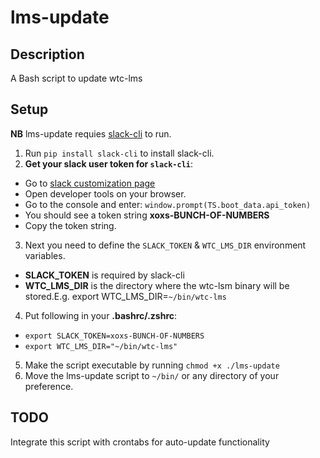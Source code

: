 # lms-update

## Description
A Bash script to update wtc-lms

## Setup
**NB** lms-update requies [slack-cli](https://github.com/regisb/slack-cli) to run.

1. Run `pip install slack-cli` to install slack-cli.
2. **Get your slack user token for `slack-cli`**:
  * Go to [slack customization page](https://my.slack.com/customize)
  * Open developer tools on your browser.
  * Go to the console and enter: `window.prompt(TS.boot_data.api_token)`
  * You should see a token string **xoxs-BUNCH-OF-NUMBERS**
  * Copy the token string.
3. Next you need to define the `SLACK_TOKEN` & `WTC_LMS_DIR` environment variables.
  * **SLACK_TOKEN** is required by slack-cli
  * **WTC_LMS_DIR** is the directory where the wtc-lsm binary will be stored.E.g. export WTC_LMS_DIR=`~/bin/wtc-lms`
4. Put following in your **.bashrc/.zshrc**:
  * `export SLACK_TOKEN=xoxs-BUNCH-OF-NUMBERS`
  * `export WTC_LMS_DIR="~/bin/wtc-lms"`
5. Make the script executable by running `chmod +x ./lms-update`
6. Move the lms-update script to `~/bin/` or any directory of your preference. 

## TODO
Integrate this script with crontabs for auto-update functionality
